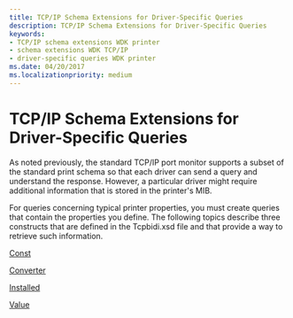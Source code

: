 ```yaml
---
title: TCP/IP Schema Extensions for Driver-Specific Queries
description: TCP/IP Schema Extensions for Driver-Specific Queries
keywords:
- TCP/IP schema extensions WDK printer
- schema extensions WDK TCP/IP
- driver-specific queries WDK printer
ms.date: 04/20/2017
ms.localizationpriority: medium
---
```


# TCP/IP Schema Extensions for Driver-Specific Queries


As noted previously, the standard TCP/IP port monitor supports a subset of the standard print schema so that each driver can send a query and understand the response. However, a particular driver might require additional information that is stored in the printer's MIB.

For queries concerning typical printer properties, you must create queries that contain the properties you define. The following topics describe three constructs that are defined in the Tcpbidi.xsd file and that provide a way to retrieve such information.

[Const](const.md)

[Converter](converter.md)

[Installed](installed2.md)

[Value](value.md)

 

 




